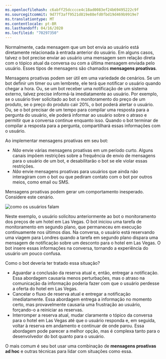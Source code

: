 ```yaml
---
ms.openlocfilehash: c6abff25dcccce4c18ad0083ef24b69495222c9f
ms.sourcegitcommit: 9d77f3aff9521d819e88efd0fbd19d469b9919e7
ms.translationtype: MT
ms.contentlocale: pt-BR
ms.lasthandoff: 04/16/2020
ms.locfileid: "70297350"
---
```

Normalmente, cada mensagem que um bot envia ao usuário está diretamente relacionada à entrada anterior do usuário.
Em alguns casos, talvez o bot precise enviar ao usuário uma mensagem sem relação direta com o tópico atual da conversa ou com a última mensagem enviada pelo usuário. Esses tipos de mensagens são chamados **mensagens proativas**.

Mensagens proativas podem ser útil em uma variedade de cenários.
Se um bot definir um timer ou um lembrete, ele terá que notificar o usuário quando chegar a hora.
Ou, se um bot receber uma notificação de um sistema externo, talvez precise informá-la imediatamente ao usuário.
Por exemplo, se o usuário tiver solicitado ao bot o monitoramento do preço de um produto, se o preço do produto cair 20%, o bot poderá alertar o usuário. Ou, se o bot precisar de um tempo para compilar uma resposta para a pergunta do usuário, ele poderá informar ao usuário sobre o atraso e permitir que a conversa continue enquanto isso. Quando o bot terminar de compilar a resposta para a pergunta, compartilhará essas informações com o usuário.

Ao implementar mensagens proativas em seu bot:

- *Não* envie várias mensagens proativas em um período curto. Alguns canais impõem restrições sobre a frequência de envio de mensagens para o usuário de um bot, e desabilitarão o bot se ele violar essas restrições.
- *Não* envie mensagens proativas para usuários que ainda não interagiram com o bot ou que pediram contato com o bot por outros meios, como email ou SMS.

Mensagens proativas podem gerar um comportamento inesperado. Considere este cenário.

![como os usuários falam](~/media/designing-bots/capabilities/proactive1.png)

Neste exemplo, o usuário solicitou anteriormente ao bot o monitoramento dos preços de um hotel em Las Vegas.
O bot iniciou uma tarefa de monitoramento em segundo plano, que permaneceu em execução continuamente nos últimos dias.
Na conversa, o usuário está reservando uma viagem para Londres quando a tarefa em segundo plano dispara uma mensagem de notificação sobre um desconto para o hotel em Las Vegas. O bot insere essas informações na conversa, tornando a experiência do usuário um pouco confusa.

Como o bot deveria ter tratado essa situação?

- Aguardar a conclusão da reserva atual e, então, entregar a notificação. Essa abordagem causaria menos perturbações, mas o atraso na comunicação da informação poderia fazer com que o usuário perdesse a oferta do hotel em Las Vegas.
- Cancelar o fluxo de reserva atual e entregar a notificação imediatamente. Essa abordagem entrega a informação no momento certo, mas provavelmente causaria uma frustração ao usuário, forçando-o a reiniciar as reservas.
- Interromper a reserva atual, mudar claramente o tópico da conversa para o hotel em Las Vegas até que o usuário responda e, em seguida, voltar à reserva em andamento e continuar de onde parou. Essa abordagem pode parecer a melhor opção, mas é complexa tanto para o desenvolvedor do bot quanto para o usuário.

O mais comum é seu bot usar uma combinação de **mensagens proativas ad hoc** e outras técnicas para lidar com situações como essa.
